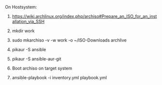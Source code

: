 On Hostsystem:

1. https://wiki.archlinux.org/index.php/archiso#Prepare_an_ISO_for_an_installation_via_SSH

2. mkdir work

3. sudo mkarchiso -v -w work -o ~/ISO-Downloads archlive

4. pikaur -S ansible

5. pikaur -S ansible-aur-git

6. Boot archiso on target system

7. ansible-playbook -i inventory.yml playbook.yml
